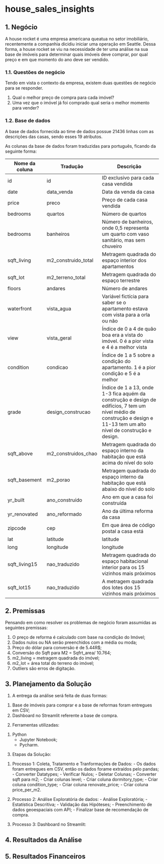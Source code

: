 # house_sales_insights

## 1. Negócio

A house rocket é uma empresa americana queatua no setor imobiliário, recentemente a companhia dicidiu iniciar uma operação em Seattle. Dessa forma, a house rocket se viu na necessidade de ter uma análise na sua base de imóveis para determinar quais imóveis deve comprar, por qual preço e em que momento do ano deve ser vendido.

### 1.1. Questões de negócio

Tendo em vista o contexto da empresa, existem duas questões de negócio para se responder.

1. Qual o melhor preço de compra para cada imóvel?
2. Uma vez que o imóvel já foi comprado qual seria o melhor momento para vender?

### 1.2. Base de dados

A base de dados fornecida ao time de dados possue 21436 linhas com as descrições das casas, sendo esses 19 atributos.

As colunas da base de dados foram traduzidas para português, ficando da seguinte forma:

| Nome da coluna | Tradução | Descrição |
| ----------- | -------- | --------- |
| id | id | ID exclusivo para cada casa vendida |
| date | data_venda | Data da venda da casa |
| price | preco | Preço de cada casa vendida |
| bedrooms | quartos | Número de quartos |
| bedrooms | banheiros | Número de banheiros, onde 0,5 representa um quarto com vaso sanitário, mas sem chuveiro |
| sqft_living | m2_construido_total | Metragem quadrada do espaço interior dos apartamentos |
| sqft_lot | m2_terreno_total | Metragem quadrada do espaço terrestre |
| floors | andares | Número de andares |
| waterfront | vista_agua | Variável fictícia para saber se o apartamento estava com vista para a orla ou não |
| view | vista_geral | Índice de 0 a 4 de quão boa era a vista do imóvel. 0 é a pior vista e 4 é a melhor vista |
| condition | condicao | Índice de 1 a 5 sobre a condição do apartamento. 1 é a pior condição e 5 é a melhor |
| grade | design_construcao | Índice de 1 a 13, onde 1-3 fica aquém da construção e design de edifícios, 7 tem um nível médio de construção e design e 11-13 tem um alto nível de construção e design. |
| sqft_above | m2_construidos_chao | Metragem quadrada do espaço interno da habitação que está acima do nível do solo |
| sqft_basement | m2_porao | Metragem quadrada do espaço interno da habitação que está abaixo do nível do solo |
| yr_built | ano_construído | Ano em que a casa foi construída |
| yr_renovated | ano_reformado | Ano da última reforma da casa |
| zipcode | cep | Em que área de código postal a casa está |
| lat | latitude | latitude |
| long | longitude | longitude |
| sqft_living15 | nao_traduzido | Metragem quadrada do espaço habitacional interior para os 15 vizinhos mais próximos |
| sqft_lot15 | nao_traduzido | A metragem quadrada dos lotes dos 15 vizinhos mais próximos |

## 2. Premissas

Pensando em como resolver os problemas de negócio foram assumidas as seguintes premissas:

1. O preço de reforma é calculado com base na condição do Imóvel;
2. Dados nulos ou NA serão preenchidos com a média ou moda;
3. Preço do dólar para conversão é de 5.44R$;
4. Conversão do Sqft para M2 = Sqfrt_area/ 10.764;
5. m2_living = metragem quadrada do imóvel;
6. m2_lot = área total do terreno do imóvel;
7. Outliers são erros de digitação.

## 3. Planejamento da Solução

1. A entrega da análise será feita de duas formas: 
  1) Base de imóveis para comprar e a base de reformas foram entregues em CSV;
  2) Dashboard no Streamlit referente a base de compra.
  
2. Ferramentas utilizadas: 
  1)  Python
      - Jupyter Notebook;
      - Pycharm.
      
3. Etapas da Solução:
  1) Processo 1: Coleta, Tratamento e Tranformações de Dados:
    - Os dados foram entregues em CSV, então os dados forame extraídos pelo pandas;
    - Converter Datatypes;
    - Verificar Nulos;
    - Deletar Colunas;
    - Converter sqft para m2;
    - Criar colunas level;
    - Criar coluna dormitory_type;
    - Criar coluna condition_type;
    - Criar coluna renovate_price;
    - Criar coluna price_per_m2.
   
   2) Processo 2: Análise Exploratória de dados:
    - Análise Exploratória;
    - Estatística Descritiva;
    - Validação das Hipóteses;
    - Preenchimento de dados geoespaciais com API;
    - Finalizar base de recomendação de compra.
    
   3) Processo 3: Dashboard no Streamlit:

## 4. Resultados da Análise

## 5. Resultados Financeiros

